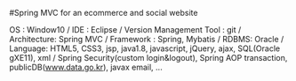 #Spring MVC for an ecommerce and social website

OS : Window10 / IDE : Eclipse / Version Management Tool : git / Architecture: Spring MVC / Framework : Spring, Mybatis / RDBMS: Oracle / Language: HTML5, CSS3, jsp, java1.8, javascript, jQuery, ajax, SQL(Oracle gXE11), xml / Spring Security(custom login&logout), Spring AOP transaction, publicDB(www.data.go.kr), javax email, ...
